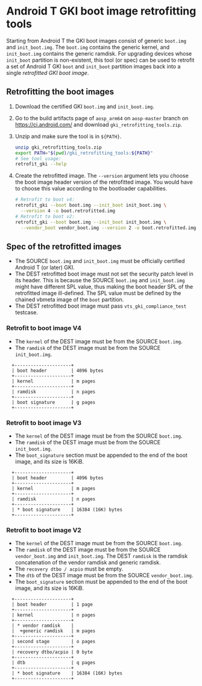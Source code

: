 # Android T GKI boot image retrofitting tools

Starting from Android T the GKI boot images consist of generic `boot.img` and
`init_boot.img`. The `boot.img` contains the generic kernel, and `init_boot.img`
contains the generic ramdisk. For upgrading devices whose `init_boot` partition
is non-existent, this tool (or spec) can be used to retrofit a set of Android T
GKI `boot` and `init_boot` partition images back into a single
*retrofitted GKI boot image*.

## Retrofitting the boot images

1. Download the certified GKI `boot.img` and `init_boot.img`.
2. Go to the build artifacts page of `aosp_arm64` on `aosp-master` branch on
   https://ci.android.com/ and download `gki_retrofitting_tools.zip`.
3. Unzip and make sure the tool is in `${PATH}`.

   ```bash
   unzip gki_retrofitting_tools.zip
   export PATH="$(pwd)/gki_retrofitting_tools:${PATH}"
   # See tool usage:
   retrofit_gki --help
   ```

4. Create the retrofitted image. The `--version` argument lets you choose the
   boot image header version of the retrofitted image. You would have to choose
   this value according to the bootloader capabilities.

   ```bash
   # Retrofit to boot v4:
   retrofit_gki --boot boot.img --init_boot init_boot.img \
     --version 4 -o boot.retrofitted.img
   # Retrofit to boot v2:
   retrofit_gki --boot boot.img --init_boot init_boot.img \
     --vendor_boot vendor_boot.img --version 2 -o boot.retrofitted.img
   ```

## Spec of the retrofitted images

* The SOURCE `boot.img` and `init_boot.img` must be officially certified Android
  T (or later) GKI.
* The DEST retrofitted boot image must not set the security patch level in its
  header. This is because the SOURCE `boot.img` and `init_boot.img` might have
  different SPL value, thus making the boot header SPL of the retrofitted image
  ill-defined. The SPL value must be defined by the chained vbmeta image of the
  `boot` partition.
* The DEST retrofitted boot image must pass `vts_gki_compliance_test` testcase.

### Retrofit to boot image V4

* The `kernel` of the DEST image must be from the SOURCE `boot.img`.
* The `ramdisk` of the DEST image must be from the SOURCE `init_boot.img`.

```
  +---------------------+
  | boot header         | 4096 bytes
  +---------------------+
  | kernel              | m pages
  +---------------------+
  | ramdisk             | n pages
  +---------------------+
  | boot signature      | g pages
  +---------------------+
```

### Retrofit to boot image V3

* The `kernel` of the DEST image must be from the SOURCE `boot.img`.
* The `ramdisk` of the DEST image must be from the SOURCE `init_boot.img`.
* The `boot_signature` section must be appended to the end of the boot image,
  and its size is 16KiB.

```
  +---------------------+
  | boot header         | 4096 bytes
  +---------------------+
  | kernel              | m pages
  +---------------------+
  | ramdisk             | n pages
  +---------------------+
  | * boot signature    | 16384 (16K) bytes
  +---------------------+
```

### Retrofit to boot image V2

* The `kernel` of the DEST image must be from the SOURCE `boot.img`.
* The `ramdisk` of the DEST image must be from the SOURCE `vendor_boot.img` and
  `init_boot.img`. The DEST `ramdisk` is the ramdisk concatenation of the vendor
  ramdisk and generic ramdisk.
* The `recovery dtbo / acpio` must be empty.
* The `dtb` of the DEST image must be from the SOURCE `vendor_boot.img`.
* The `boot_signature` section must be appended to the end of the boot image,
  and its size is 16KiB.

```
  +---------------------+
  | boot header         | 1 page
  +---------------------+
  | kernel              | n pages
  +---------------------+
  | * vendor ramdisk    |
  |  +generic ramdisk   | m pages
  +---------------------+
  | second stage        | o pages
  +---------------------+
  | recovery dtbo/acpio | 0 byte
  +---------------------+
  | dtb                 | q pages
  +---------------------+
  | * boot signature    | 16384 (16K) bytes
  +---------------------+
```
